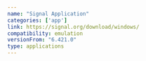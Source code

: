 ```yaml
---
name: "Signal Application"
categories: ['app']
link: https://signal.org/download/windows/
compatibility: emulation
versionFrom: "6.421.0"
type: applications
---
```


